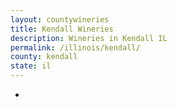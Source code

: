 ```yaml
---
layout: countywineries
title: Kendall Wineries
description: Wineries in Kendall IL
permalink: /illinois/kendall/
county: kendall
state: il
---
```

-
